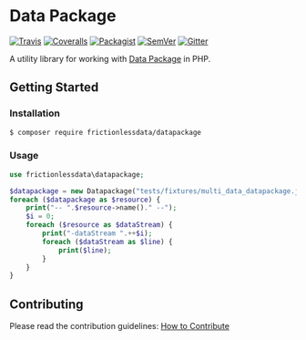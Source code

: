 # Data Package

[![Travis](https://travis-ci.org/frictionlessdata/datapackage-php.svg?branch=master)](https://travis-ci.org/frictionlessdata/datapackage-php)
[![Coveralls](http://img.shields.io/coveralls/frictionlessdata/datapackage-php.svg?branch=master)](https://coveralls.io/r/frictionlessdata/datapackage-php?branch=master)
[![Packagist](https://img.shields.io/packagist/dm/frictionlessdata/datapackage.svg)](https://packagist.org/packages/frictionlessdata/datapackage)
[![SemVer](https://img.shields.io/badge/versions-SemVer-brightgreen.svg)](http://semver.org/)
[![Gitter](https://img.shields.io/gitter/room/frictionlessdata/chat.svg)](https://gitter.im/frictionlessdata/chat)

A utility library for working with [Data Package](https://specs.frictionlessdata.io/data-package/) in PHP.


## Getting Started

### Installation

```bash
$ composer require frictionlessdata/datapackage
```

### Usage

```php
use frictionlessdata\datapackage;

$datapackage = new Datapackage("tests/fixtures/multi_data_datapackage.json");
foreach ($datapackage as $resource) {
    print("-- ".$resource->name()." --");
    $i = 0;
    foreach ($resource as $dataStream) {
        print("-dataStream ".++$i);
        foreach ($dataStream as $line) {
            print($line);
        }
    }
}
```


## Contributing

Please read the contribution guidelines: [How to Contribute](CONTRIBUTING.md)
